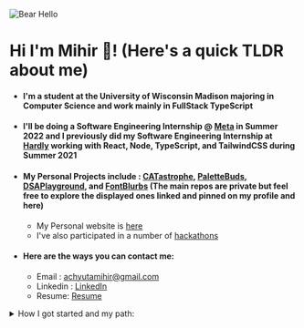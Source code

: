 ![Bear Hello](https://i.imgur.com/Ug2rb1J.gif)

# Hi I'm Mihir 👋! (Here's a quick TLDR about me)

- #### I'm a student at the University of Wisconsin Madison majoring in Computer Science and work mainly in FullStack TypeScript

- #### I'll be doing a Software Engineering Internship @ [Meta](https://about.facebook.com/meta) in Summer 2022 and I previously did my Software Engineering Internship at [Hardly](https://hardly-work.com) working with React, Node, TypeScript, and TailwindCSS during Summer 2021

- #### My Personal Projects include : [CATastrophe](https://github.com/Mihir-Achyuta/_CATastrophe_), [PaletteBuds](https://github.com/Mihir-Achyuta/_PaletteBuds_), [DSAPlayground](https://github.com/Mihir-Achyuta/_DSAPlayground_), and [FontBlurbs](https://github.com/Mihir-Achyuta/_FontBlurbs_) (The main repos are private but feel free to explore the displayed ones linked and pinned on my profile and here)

  - My Personal website is [here](https://mihirachyuta.me/)
  - I've also participated in a number of [hackathons](https://devpost.com/mihirachyuta)

- #### Here are the ways you can contact me:
  - Email : achyutamihir@gmail.com
  - Linkedin : [LinkedIn](https://www.linkedin.com/in/mihirachyuta)
  - Resume: [Resume](https://drive.google.com/file/d/14lCdrxst1fnZeup-mhKlEIuvOlTjRv3a/view)

<details>
<summary>How I got started and my path:</summary>
<br/>
2019: I started Junior year of high school with <a href="https://github.com/LearningRepos/AP-Computer-Science-A-Work">AP Computer Science A</a> that covered basic Object Oriented Programming and Data Structures(like strings, arrays, arraylists) but I started taking programming seriously 2nd semester in 2020.
<br/>
<br/>
2020: Web development first piqued my interest for a while when seeing a lot of websites that looked good. I wanted to do that also so I decided to use <a href="https://www.udemy.com/course/the-complete-web-development-bootcamp/">Angela Yu's</a> Udemy course to learn HTML/CSS/JavaScript on the frontend and Node/MongoDB on the backend. After making a non tutorial project (A long since abandoned meme generator turnt into FontBlurbs), I decided to learn a <a href="https://github.com/LearningRepos/mySqlLearning">Relational Database(MySQL)</a> and gain a high level overview of <a href="https://github.com/LearningRepos/dataStructuresAndAlgoLearning">Data Structures</a> over the summer both courses by Colt Steele. Along with learning those independent from each other, I decided to dive into <a href="https://github.com/LearningRepos/reactLearning">React.js</a> in another Udemy Course and learnt how to connect a React Frontend With a Node Backend(the start of my project PaletteBuds). On the side I decided to dab into <a href="https://github.com/LearningRepos/mobileDevLearning">Flutter</a> since I wanted to learn how a mobile app was created. However, I switched to React Native since I wanted to fully concentrate on Fullstack JavaScript for now.
<br/>
<br/>
2021(ongoing): This was the year in which I would apply my skills namely in hackathons. In my hackathons I made use of React and Firebase since using a Backend As A Service(BAAS) allowed me to concentrate on making the Minimum Viable Project look good. I won 1st Place and Most Innovative at <a href="https://evprogrammingclub.github.io/EVPCHacks/">EVPC Hacks 2021</a> and Best Beginner Hack at <a href="https://dvhacks.tech">DV Hacks</a>. A startup reached out to me from placing in DV Hacks and thats how I got my first Software Engineering Internship at <a href="https://hardly-work.com">Hardly</a> working with React, Node, TypeScript, and TailwindCSS. And this was the year in which I would choose to study Computer Science at <a href="https://www.cs.wisc.edu/">UW-Madison</a> Starting Fall 2021.
</details>

